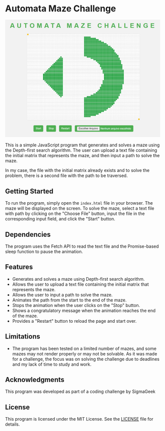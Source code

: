 # Automata Maze Challenge

![Maze Runner](maze_runner.png)

This is a simple JavaScript program that generates and solves a maze using the Depth-first search algorithm. The user can upload a text file containing the initial matrix that represents the maze, and then input a path to solve the maze.

In my case, the file with the initial matrix already exists and to solve the problem, there is a second file with the path to be traversed.

## Getting Started

To run the program, simply open the `index.html` file in your browser. The maze will be displayed on the screen. To solve the maze, select a text file with path by clicking on the "Choose File" button, input the file in the corresponding input field, and click the "Start" button.

## Dependencies

The program uses the Fetch API to read the text file and the Promise-based sleep function to pause the animation.

## Features

- Generates and solves a maze using Depth-first search algorithm.
- Allows the user to upload a text file containing the initial matrix that represents the maze.
- Allows the user to input a path to solve the maze.
- Animates the path from the start to the end of the maze.
- Stops the animation when the user clicks on the "Stop" button.
- Shows a congratulatory message when the animation reaches the end of the maze.
- Provides a "Restart" button to reload the page and start over.

## Limitations

- The program has been tested on a limited number of mazes, and some mazes may not render properly or may not be solvable. As it was made for a challenge, the focus was on solving the challenge due to deadlines and my lack of time to study and work.

## Acknowledgments

This program was developed as part of a coding challenge by SigmaGeek

## License

This program is licensed under the MIT License. See the [LICENSE](LICENSE) file for details.
